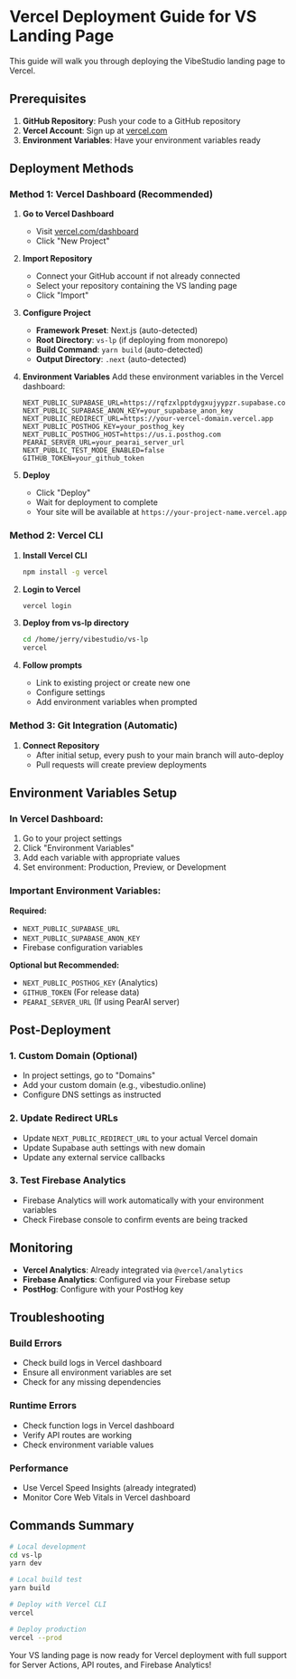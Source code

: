 # Vercel Deployment Guide for VS Landing Page

This guide will walk you through deploying the VibeStudio landing page to Vercel.

## Prerequisites

1. **GitHub Repository**: Push your code to a GitHub repository
2. **Vercel Account**: Sign up at [vercel.com](https://vercel.com)
3. **Environment Variables**: Have your environment variables ready

## Deployment Methods

### Method 1: Vercel Dashboard (Recommended)

1. **Go to Vercel Dashboard**
   - Visit [vercel.com/dashboard](https://vercel.com/dashboard)
   - Click "New Project"

2. **Import Repository**
   - Connect your GitHub account if not already connected
   - Select your repository containing the VS landing page
   - Click "Import"

3. **Configure Project**
   - **Framework Preset**: Next.js (auto-detected)
   - **Root Directory**: `vs-lp` (if deploying from monorepo)
   - **Build Command**: `yarn build` (auto-detected)
   - **Output Directory**: `.next` (auto-detected)

4. **Environment Variables**
   Add these environment variables in the Vercel dashboard:

   ```env
   NEXT_PUBLIC_SUPABASE_URL=https://rqfzxlpptdygxujyypzr.supabase.co
   NEXT_PUBLIC_SUPABASE_ANON_KEY=your_supabase_anon_key
   NEXT_PUBLIC_REDIRECT_URL=https://your-vercel-domain.vercel.app
   NEXT_PUBLIC_POSTHOG_KEY=your_posthog_key
   NEXT_PUBLIC_POSTHOG_HOST=https://us.i.posthog.com
   PEARAI_SERVER_URL=your_pearai_server_url
   NEXT_PUBLIC_TEST_MODE_ENABLED=false
   GITHUB_TOKEN=your_github_token

   ```

5. **Deploy**
   - Click "Deploy"
   - Wait for deployment to complete
   - Your site will be available at `https://your-project-name.vercel.app`

### Method 2: Vercel CLI

1. **Install Vercel CLI**

   ```bash
   npm install -g vercel
   ```

2. **Login to Vercel**

   ```bash
   vercel login
   ```

3. **Deploy from vs-lp directory**

   ```bash
   cd /home/jerry/vibestudio/vs-lp
   vercel
   ```

4. **Follow prompts**
   - Link to existing project or create new one
   - Configure settings
   - Add environment variables when prompted

### Method 3: Git Integration (Automatic)

1. **Connect Repository**
   - After initial setup, every push to your main branch will auto-deploy
   - Pull requests will create preview deployments

## Environment Variables Setup

### In Vercel Dashboard:

1. Go to your project settings
2. Click "Environment Variables"
3. Add each variable with appropriate values
4. Set environment: Production, Preview, or Development

### Important Environment Variables:

**Required:**

- `NEXT_PUBLIC_SUPABASE_URL`
- `NEXT_PUBLIC_SUPABASE_ANON_KEY`
- Firebase configuration variables

**Optional but Recommended:**

- `NEXT_PUBLIC_POSTHOG_KEY` (Analytics)
- `GITHUB_TOKEN` (For release data)
- `PEARAI_SERVER_URL` (If using PearAI server)

## Post-Deployment

### 1. Custom Domain (Optional)

- In project settings, go to "Domains"
- Add your custom domain (e.g., vibestudio.online)
- Configure DNS settings as instructed

### 2. Update Redirect URLs

- Update `NEXT_PUBLIC_REDIRECT_URL` to your actual Vercel domain
- Update Supabase auth settings with new domain
- Update any external service callbacks

### 3. Test Firebase Analytics

- Firebase Analytics will work automatically with your environment variables
- Check Firebase console to confirm events are being tracked

## Monitoring

- **Vercel Analytics**: Already integrated via `@vercel/analytics`
- **Firebase Analytics**: Configured via your Firebase setup
- **PostHog**: Configure with your PostHog key

## Troubleshooting

### Build Errors

- Check build logs in Vercel dashboard
- Ensure all environment variables are set
- Check for any missing dependencies

### Runtime Errors

- Check function logs in Vercel dashboard
- Verify API routes are working
- Check environment variable values

### Performance

- Use Vercel Speed Insights (already integrated)
- Monitor Core Web Vitals in Vercel dashboard

## Commands Summary

```bash
# Local development
cd vs-lp
yarn dev

# Local build test
yarn build

# Deploy with Vercel CLI
vercel

# Deploy production
vercel --prod
```

Your VS landing page is now ready for Vercel deployment with full support for Server Actions, API routes, and Firebase Analytics!

